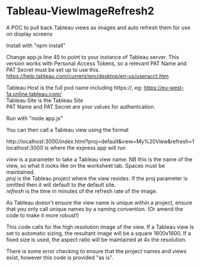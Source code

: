 # Tableau-ViewImageRefresh2

A POC to pull back Tableau views as images and auto refresh them for use on display screens

Install with "npm install"

Change app.js line 45 to point to your instance of Tableau server. 
This version works with Personal Access Tokens, so a relevant PAT Name and PAT Secret must be set up to use this. 
https://help.tableau.com/current/pro/desktop/en-us/useracct.htm

Tableau Host is the full pod name including https://, eg: https://eu-west-1a.online.tableau.com/  
Tableau Site is the Tableau Site  
PAT Name and PAT Secret are your values for authentcation.   


Run with "node app.js"

You can then call a Tableau view using the format 

http://localhost:3000/index.html?proj=default&view=My%20View&refresh=1  
localhost:3000 is where the express app will run

*view* is a parameter to take a Tableau view name. NB this is the name of the view, so what it looks like on the worksheet tab. Spaces must be maintained.  
*proj* is the Tableau project where the view resides. If the proj parameter is omitted then it will default to the default site.  
*refresh* is the time in minutes of the refresh rate of the image.  

As Tableau doesn't ensure the view name is unique within a project, ensure that you only call unique names by a naming convention. (Or amend the code to make it more robust!) 

This code calls for the high resolution image of the view. If a Tableau view is set to automatic sizing, the resultant image will be a square 1600x1600. If a fixed size is used, the aspect ratio will be maintained at 4x the resolution. 

There is some error checking to ensure that the project names and views exist, however this code is provided "as is".  
